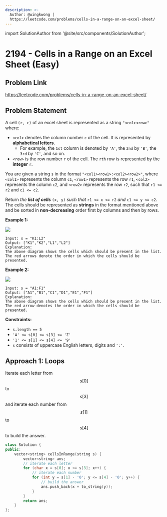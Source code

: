 ```yaml
---
description: >-
  Author: @wingkwong |
  https://leetcode.com/problems/cells-in-a-range-on-an-excel-sheet/
---
```


import SolutionAuthor from '@site/src/components/SolutionAuthor';

# 2194 - Cells in a Range on an Excel Sheet (Easy)

## Problem Link

https://leetcode.com/problems/cells-in-a-range-on-an-excel-sheet/

## Problem Statement

A cell `(r, c)` of an excel sheet is represented as a string `"<col><row>"` where:

* `<col>` denotes the column number `c` of the cell. It is represented by **alphabetical letters**.
  * For example, the `1st` column is denoted by `'A'`, the `2nd` by `'B'`, the `3rd` by `'C'`, and so on.
* `<row>` is the row number `r` of the cell. The `rth` row is represented by the **integer** `r`.

You are given a string `s` in the format `"<col1><row1>:<col2><row2>"`, where `<col1>` represents the column `c1`, `<row1>` represents the row `r1`, `<col2>` represents the column `c2`, and `<row2>` represents the row `r2`, such that `r1 <= r2` and `c1 <= c2`.

Return _the **list of cells**_ `(x, y)` _such that_ `r1 <= x <= r2` _and_ `c1 <= y <= c2`. The cells should be represented as **strings** in the format mentioned above and be sorted in **non-decreasing** order first by columns and then by rows.

**Example 1:**

![](https://assets.leetcode.com/uploads/2022/02/08/ex1drawio.png)

```
Input: s = "K1:L2"
Output: ["K1","K2","L1","L2"]
Explanation:
The above diagram shows the cells which should be present in the list.
The red arrows denote the order in which the cells should be presented.
```

**Example 2:**

![](https://assets.leetcode.com/uploads/2022/02/09/exam2drawio.png)

```
Input: s = "A1:F1"
Output: ["A1","B1","C1","D1","E1","F1"]
Explanation:
The above diagram shows the cells which should be present in the list.
The red arrow denotes the order in which the cells should be presented.
```



**Constraints:**

* `s.length == 5`
* `'A' <= s[0] <= s[3] <= 'Z'`
* `'1' <= s[1] <= s[4] <= '9'`
* `s` consists of uppercase English letters, digits and `':'`.

## Approach 1: Loops

Iterate each letter from $$s[0]$$ to $$s[3]$$ and iterate each number from $$s[1]$$ to $$s[4]$$ to build the answer.

<SolutionAuthor name="@wingkwong"/>

```cpp
class Solution {
public:
    vector<string> cellsInRange(string s) {
        vector<string> ans;
        // iterate each letter
        for (char x = s[0]; x <= s[3]; x++) {
            // iterate each number
            for (int y = s[1] - '0'; y <= s[4] - '0'; y++) {
                // build the answer
                ans.push_back(x + to_string(y));
            }
        }
        return ans;
    }
};
```

